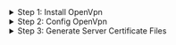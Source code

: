 <details>
<summary>Step 1: Install OpenVpn </summary> 

### Disable the selinux
```bash
setenforce 0;
sed -i 's/^SELINUX=.*$/SELINUX=disabled/g' /etc/selinux/config
```

### Change the Hostname
```bash
hostnamectl set-hostname openvpn
```
### Enable Ip_forwarding
```bash
# policy level
echo net.ipv4.ip_forward=1 >> /etc/sysctl.conf
# run level using sysctl
sysctl -w net.ipv4.ip_forward=1
# using proc file system
echo 1 > /proc/sys/net/ipv4/ip_forward
# restart sysctl
sysctl -p
```

### Install the openvpn package
```bash
yum install -y epel-release
yum install -y openvpn
```

</details>


<details>
<summary>Step 2: Config OpenVpn </summary> 

### Nagivate to openvpn directory
```bash
cd /etc/openvpn
```

### Download EasyRSA package
```bash
wget https://github.com/OpenVPN/easy-rsa/releases/download/v3.0.6/EasyRSA-unix-v3.0.6.tgz
```

### Extract EasyRSA package
```bash
tar -xvzf EasyRSA-unix-v3.0.6.tgz
```
### Rename EasyRSA directory
```bash
mv EasyRSA-v3.0.6 easy-rsa
```
### Navigate to easy-rsa repository 
```bash
cd /etc/openvpn/easy-rsa
```
### Then edit vars file using 
 vim vars
```bash
set_var EASYRSA                 "$PWD"
set_var EASYRSA_PKI             "$EASYRSA/pki"
set_var EASYRSA_DN              "cn_only"
set_var EASYRSA_REQ_COUNTRY     "INDIA"
set_var EASYRSA_REQ_PROVINCE    "Maharashtra"
set_var EASYRSA_REQ_CITY        "Pune"
set_var EASYRSA_REQ_ORG         "Vihaan Enterprises"
set_var EASYRSA_REQ_EMAIL               "admin@demo.lab"
set_var EASYRSA_REQ_OU          "Vihaan"
set_var EASYRSA_KEY_SIZE        2048
set_var EASYRSA_ALGO            rsa
set_var EASYRSA_CA_EXPIRE               7500
set_var EASYRSA_CERT_EXPIRE     365
set_var EASYRSA_NS_SUPPORT              "no"
set_var EASYRSA_NS_COMMENT              "Vihaan Enterprises"
set_var EASYRSA_EXT_DIR         "$EASYRSA/x509-types"
set_var EASYRSA_SSL_CONF        "$EASYRSA/openssl-easyrsa.cnf"
set_var EASYRSA_DIGEST          "sha256"
```
### command to initiate the PKI directory.
```bash
./easyrsa init-pki 
```
### build the CA certificates with the following command:
```bash
./easyrsa build-ca 

 password: redhat 

client2
```
</details>
<details>
<summary> Step 3: Generate Server Certificate Files </summary>

### command to generate the server key named actsvpn :
```bash
./easyrsa gen-req actsvpn nopass
```
### Sign the Server Key Using CA
```bash
./easyrsa sign-req server actsvpn
```
### Verify the generated certificate file
```bash
openssl verify -CAfile pki/ca.crt pki/issued/actsvpn.crt
```
### Run the following command to generate a strong Diffie-Hellman key to use for the key exchange:
```bash
./easyrsa gen-dh
```
### After creating all certificate files, copy them to the 
/etc/openvpn/server/ directory:

```bash
cp pki/ca.crt /etc/openvpn/server/
cp pki/dh.pem /etc/openvpn/server/
cp pki/private/actsvpn.key /etc/openvpn/server/
cp pki/issued/actsvpn.crt /etc/openvpn/server/
```
### Generate Client Certificate and Key File 
#### First,run the following command to build the client key file:
```bash
./easyrsa gen-req client nopass
```
### Next, sign the client key using your CA certificate:
```bash
./easyrsa sign-req client client
```
* yes
* password: redhat
```bash
# We create nopassword vihaan key
./easyrsa gen-req Vihaan nopass
```
```bash
./easyrsa sign-req client client
```
### Copy all client certificate and key file to the /etc/openvpn/client/ directory:
```bash
cp pki/ca.crt /etc/openvpn/client/
cp pki/issued/client.crt /etc/openvpn/client/
cp pki/private/client.key /etc/openvpn/client/
```
### Configure OpenVPN Server
vim /etc/openvpn/server/server.conf
```bash
port 1194
proto udp
dev tun
ca /etc/openvpn/server/ca.crt
cert /etc/openvpn/server/actsvpn.crt
key /etc/openvpn/server/actsvpn.key
dh /etc/openvpn/server/dh.pem
server 10.8.0.0 255.255.255.0
#push "redirect-gateway def1"
#push "dhcp-option DNS 208.67.222.222"
#push "dhcp-option DNS 208.67.220.220"
duplicate-cn
cipher AES-256-CBC
tls-version-min 1.2
tls-cipher TLS-DHE-RSA-WITH-AES-256-GCM-SHA384:TLS-DHE-RSA-WITH-AES-256-CBC-SHA256:TLS-DHE-RSA-WITH-AES-128-GCM-SHA256:TLS-DHE-RSA-WITH-AES-128-CBC-SHA256
auth SHA512
auth-nocache
keepalive 20 60
persist-keyi
persist-tun
compress lz4
daemon
user nobody
group nobody
log-append /var/log/openvpn.log
verb 3
```

</details>




